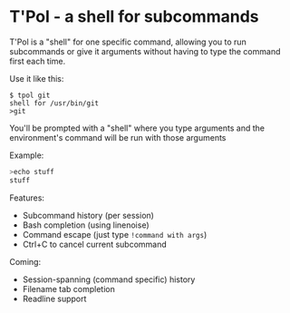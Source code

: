 T'Pol - a shell for subcommands
====

T'Pol is a "shell" for one specific command, allowing you to run subcommands or give it arguments without having to type the command first each time.

Use it like this:
```
$ tpol git
shell for /usr/bin/git
>git 
```
You'll be prompted with a "shell" where you type arguments and the environment's command will be run with those arguments

Example:
```bash
>echo stuff
stuff
```

Features:
* Subcommand history (per session)
* Bash completion (using linenoise)
* Command escape (just type `!command with args`)
* Ctrl+C to cancel current subcommand

Coming:
* Session-spanning (command specific) history
* Filename tab completion
* Readline support
